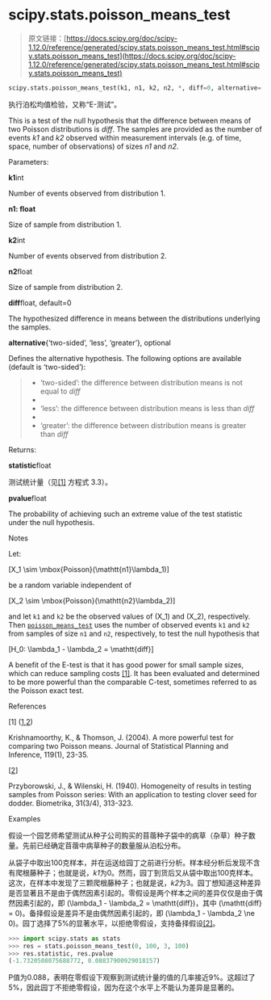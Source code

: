 # scipy.stats.poisson_means_test

> 原文链接：[https://docs.scipy.org/doc/scipy-1.12.0/reference/generated/scipy.stats.poisson_means_test.html#scipy.stats.poisson_means_test](https://docs.scipy.org/doc/scipy-1.12.0/reference/generated/scipy.stats.poisson_means_test.html#scipy.stats.poisson_means_test)

```py
scipy.stats.poisson_means_test(k1, n1, k2, n2, *, diff=0, alternative='two-sided')
```

执行泊松均值检验，又称“E-测试”。

This is a test of the null hypothesis that the difference between means of two Poisson distributions is *diff*. The samples are provided as the number of events *k1* and *k2* observed within measurement intervals (e.g. of time, space, number of observations) of sizes *n1* and *n2*.

Parameters:

**k1**int

Number of events observed from distribution 1.

**n1: float**

Size of sample from distribution 1.

**k2**int

Number of events observed from distribution 2.

**n2**float

Size of sample from distribution 2.

**diff**float, default=0

The hypothesized difference in means between the distributions underlying the samples.

**alternative**{‘two-sided’, ‘less’, ‘greater’}, optional

Defines the alternative hypothesis. The following options are available (default is ‘two-sided’):

> +   ‘two-sided’: the difference between distribution means is not equal to *diff*
> +   
> +   ‘less’: the difference between distribution means is less than *diff*
> +   
> +   ‘greater’: the difference between distribution means is greater than *diff*

Returns:

**statistic**float

测试统计量（见[[1]](#r48657b251c79-1) 方程式 3.3）。

**pvalue**float

The probability of achieving such an extreme value of the test statistic under the null hypothesis.

Notes

Let:

\[X_1 \sim \mbox{Poisson}(\mathtt{n1}\lambda_1)\]

be a random variable independent of

\[X_2 \sim \mbox{Poisson}(\mathtt{n2}\lambda_2)\]

and let `k1` and `k2` be the observed values of \(X_1\) and \(X_2\), respectively. Then [`poisson_means_test`](#scipy.stats.poisson_means_test "scipy.stats.poisson_means_test") uses the number of observed events `k1` and `k2` from samples of size `n1` and `n2`, respectively, to test the null hypothesis that

\[H_0: \lambda_1 - \lambda_2 = \mathtt{diff}\]

A benefit of the E-test is that it has good power for small sample sizes, which can reduce sampling costs [[1]](#r48657b251c79-1). It has been evaluated and determined to be more powerful than the comparable C-test, sometimes referred to as the Poisson exact test.

References

[1] ([1](#id1),[2](#id2))

Krishnamoorthy, K., & Thomson, J. (2004). A more powerful test for comparing two Poisson means. Journal of Statistical Planning and Inference, 119(1), 23-35.

[[2](#id5)]

Przyborowski, J., & Wilenski, H. (1940). Homogeneity of results in testing samples from Poisson series: With an application to testing clover seed for dodder. Biometrika, 31(3/4), 313-323.

Examples

假设一个园艺师希望测试从种子公司购买的苜蓿种子袋中的病草（杂草）种子数量。先前已经确定苜蓿中病草种子的数量服从泊松分布。

从袋子中取出100克样本，并在运送给园丁之前进行分析。样本经分析后发现不含有爬根藤种子；也就是说，*k1*为0。然而，园丁到货后又从袋中取出100克样本。这次，在样本中发现了三颗爬根藤种子；也就是说，*k2*为3。园丁想知道这种差异是否显著且不是由于偶然因素引起的。零假设是两个样本之间的差异仅仅是由于偶然因素引起的，即 \(\lambda_1 - \lambda_2 = \mathtt{diff}\)，其中 \(\mathtt{diff} = 0\)。备择假设是差异不是由偶然因素引起的，即 \(\lambda_1 - \lambda_2 \ne 0\)。园丁选择了5%的显著水平，以拒绝零假设，支持备择假设[[2]](#r48657b251c79-2)。

```py
>>> import scipy.stats as stats
>>> res = stats.poisson_means_test(0, 100, 3, 100)
>>> res.statistic, res.pvalue
(-1.7320508075688772, 0.08837900929018157) 
```

P值为0.088，表明在零假设下观察到测试统计量的值的几率接近9%。这超过了5%，因此园丁不拒绝零假设，因为在这个水平上不能认为差异是显著的。
